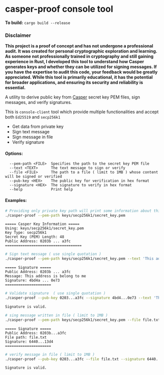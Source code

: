 # casper-proof console tool

**To build:** `cargo build --release`

### Disclaimer

**This project is a proof of concept and has not undergone a professional audit. It was created for personal cryptographic exploration and learning. As someone not professionally trained in cryptography and still gaining experience in Rust, I developed this tool to understand how Casper generates keys and whether they can be utilized for signing messages. If you have the expertise to audit this code, your feedback would be greatly appreciated. While this tool is primarily educational, it has the potential for broader applications, and ensuring its security and reliability is essential.**

A utility to derive public key from [Casper](https://github.com/casper-network/casper-node) secret key PEM files, sign messages, and verify signatures.

This is `console-client` tool which provide multiple functionalities and accept both `Ed25519` and `secp256k1`

* Get data from private key
* Sign text message
* Sign message in file
* Verify signature

#### Options:

      --pem-path <FILE>  Specifies the path to the secret key PEM file
      --text <TEXT>      The text message to sign or verify
      --file <FILE>      The path to a file ( limit to 1MB ) whose content will be signed or verified
      --pub-key <HEX>    The public key for verification in hex format
      --signature <HEX>  The signature to verify in hex format
      --help             Print help

#### Examples:

```bash
# Providing only private key path will print some information about this key
./casper-proof --pem-path keys/secp256k1/secret_key.pem
```
```
===== Casper Key Information =====
Using: keys/secp256k1/secret_key.pem
Key Type: secp256k1
Secret Key (PEM) Length: 48
Public Address: 0203b ... a3fc
===================================
```
```bash
# Sign text message ( use single quotation )
./casper-proof --pem-path keys/secp256k1/secret_key.pem --text 'This address is belong to me'
```
```
===== Signature =====
Public Address: 0203b ... a3fc
Message: This address is belong to me
Signature: 4bd4a ... 0e73
=====================
```
```bash
# Validate signature  ( use single quotation )
./casper-proof --pub-key 0203...a3fc --signature 4bd4...0e73 --text 'This address is belong to me'
```
```
Signature is valid.
```
```bash
# sing message written in file ( limit to 1MB )
./casper-proof --pem-path keys/secp256k1/secret_key.pem --file file.txt
```
```
===== Signature =====
Public Address: 0203b...a3fc
File path: file.txt
Signature: 6440...13d4
=====================
```
```bash
# verify message in file ( limit to 1MB )
./casper-proof --pub-key 0203...a3fc --file file.txt --signature 6440...13d4
```
```
Signature is valid.
```